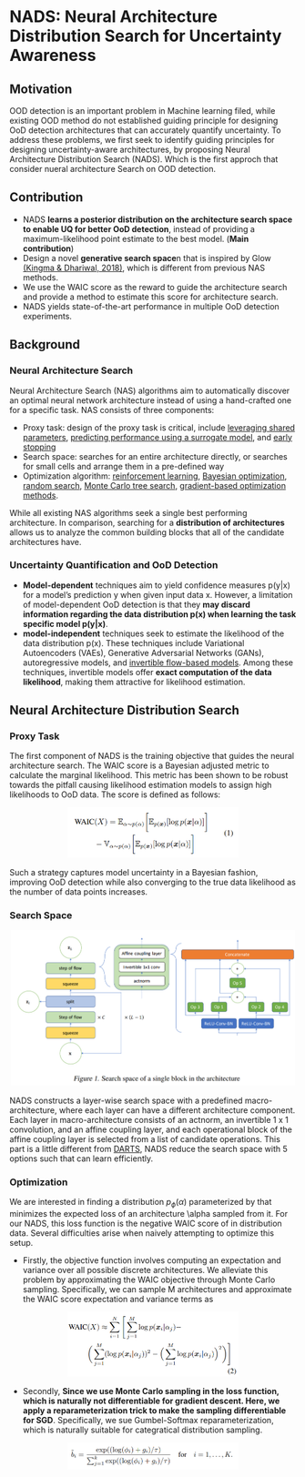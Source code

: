 # NADS: Neural Architecture Distribution Search for Uncertainty Awareness

## Motivation

OOD detection is an important problem in Machine learning filed, while existing OOD method do not established guiding principle for designing OoD detection architectures that can accurately quantify uncertainty. To address these problems, we first seek to identify guiding principles for designing uncertainty-aware architectures, by proposing Neural Architecture Distribution Search (NADS). Which is the first approch that consider nueral architecture Search on OOD detection.

## Contribution
+ NADS **learns a posterior distribution on the architecture search space to enable UQ for better OoD detection**, instead of providing a maximum-likelihood point estimate to the best model. (**Main contribution**)
+ Design a novel **generative search space**n that is inspired by Glow [(Kingma & Dhariwal, 2018)](https://arxiv.org/pdf/1807.03039.pdf), which is different from previous NAS methods.
+ We use the WAIC score as the reward to guide the architecture search and provide a method to estimate this score for architecture search.
+ NADS yields state-of-the-art performance in multiple OoD detection experiments.

## Background
### Neural Architecture Search
Neural Architecture Search (NAS) algorithms aim to automatically discover an optimal neural network architecture
instead of using a hand-crafted one for a specific task. NAS consists of three components:
+ Proxy task: design of the proxy task is critical, include [leveraging shared parameters](https://arxiv.org/abs/1802.03268), [predicting performance using a surrogate model](https://arxiv.org/abs/1712.00559), and [early stopping](https://arxiv.org/abs/1611.01578)
+ Search space: searches for an entire architecture directly, or searches for small cells and arrange them in a pre-defined way
+ Optimization algorithm: [reinforcement learning](https://arxiv.org/abs/1712.00559), [Bayesian optimization](https://arxiv.org/abs/1806.10282), [random search](https://arxiv.org/abs/1809.04184), [Monte Carlo tree search](https://arxiv.org/abs/1704.08792), [gradient-based optimization methods](https://arxiv.org/abs/1905.01786).

While all existing NAS algorithms seek a single best performing architecture. In comparison, searching for a **distribution of architectures** allows us to analyze the common building blocks that all of the candidate architectures have.

### Uncertainty Quantification and OoD Detection
+ **Model-dependent** techniques aim to yield confidence measures p(y|x) for a model’s prediction y when given input data x. However, a limitation of model-dependent OoD detection is that they **may discard information regarding the data distribution p(x) when learning the task specific model p(y|x)**.
+ **model-independent** techniques seek to estimate the likelihood of the data distribution p(x). These techniques include Variational Autoencoders (VAEs), Generative Adversarial Networks (GANs), autoregressive models, and [invertible flow-based models](https://lilianweng.github.io/lil-log/2018/10/13/flow-based-deep-generative-models.html). Among these techniques, invertible models offer **exact computation of the data likelihood**, making them attractive for likelihood estimation.

## Neural Architecture Distribution Search
### Proxy Task
The first component of NADS is the training objective that guides the neural architecture search.  The WAIC score is a Bayesian adjusted metric to calculate the marginal likelihood. This metric has been shown to be robust towards the pitfall causing likelihood estimation models to assign high likelihoods to OoD data. The score is defined as follows:

<p align="center">
  <img src="fig/waic.png" width="300" />
</p>

Such a strategy captures model uncertainty in a Bayesian fashion, improving OoD detection while also converging to the true data likelihood as the number of data points increases.

### Search Space

<p align="center">
  <img src="fig/search_space.png" width="500" />
</p>

NADS constructs a layer-wise search space with a predefined macro-architecture, where each layer can have a different architecture component. Each layer in macro-architecture consists of an actnorm, an invertible 1 x 1 convolution, and an affine coupling layer, and each operational block of the affine coupling layer is selected from a list of candidate operations. This part is a little different from [DARTS](https://arxiv.org/abs/1806.09055), NADS reduce the search space with 5 options such that can learn efficiently.

### Optimization
We are interested in finding a distribution $p_\phi(\alpha)$ parameterized by that minimizes the expected loss of an architecture \alpha sampled from it. For our NADS, this loss function is the negative WAIC score of in distribution data. Several difficulties arise when naively attempting to optimize this setup.
+ Firstly, the objective function involves computing an expectation and variance over all possible discrete architectures. We alleviate this problem by approximating the WAIC objective through Monte Carlo sampling. Specifically, we can sample M architectures and approximate the WAIC score expectation and variance terms as

<p align="center">
  <img src="fig/MC.png" width="300" />
</p>

+ Secondly, **Since we use Monte Carlo sampling in the loss function, which is naturally not differentiable for gradient descent. Here, we apply a reparameterization trick to make the sampling differentiable for SGD**. Specifically, we sue Gumbel-Softmax reparameterization, which is naturally suitable for categratical distribution sampling.

<p align="center">
  <img src="fig/st.png" width="300" />
</p>
